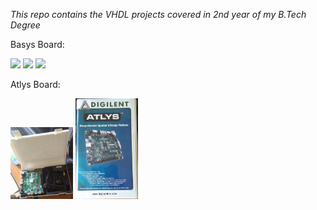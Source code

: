 *This repo contains the VHDL projects covered in 2nd year of my B.Tech Degree*

Basys Board:


<img src="https://github.com/akulagrawal/VHDL-Projects/blob/master/Images/IMG_20180306_160126.jpg" width="250">
<img src="https://github.com/akulagrawal/VHDL-Projects/blob/master/Images/IMG_20180306_160154.jpg" width="250">
<img src="https://github.com/akulagrawal/VHDL-Projects/blob/master/Images/IMG_20180306_160213.jpg" width="250">


Atlys Board:


<img src="https://github.com/akulagrawal/VHDL-Projects/blob/master/Images/IMG_20180120_152941.jpg" width="100">
<img src="https://github.com/akulagrawal/VHDL-Projects/blob/master/Images/IMG_20180120_152912.jpg" width="100">